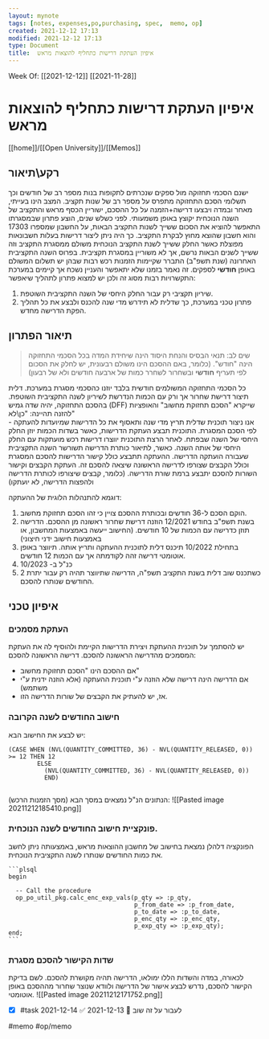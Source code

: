 ```yaml
---
layout: mynote
tags: [notes, expenses,po,purchasing, spec,  memo, op] 
created: 2021-12-12 17:13
modified: 2021-12-12 17:13
type: Document
title:  איפיון העתקת דרישות כתחליף להוצאות מראש 
---
```

Week Of: [[2021-12-12]]
[[2021-11-28]]


#  איפיון העתקת דרישות כתחליף להוצאות מראש


[[home]]/[[Open University]]/[[Memos]]

## רקע\תיאור
ישנם הסכמי תחזוקה מול ספקים שנכרתים לתקופות בנות מספר רב של חודשים וכך תשלומי הסכם התחזוקה מתפרס על מספר רב של שנות תקציב. 
המצב הינו בעייתי, מאחר ובמדה ויבצעו דרישה+הזמנה על כל ההסכם, ישוריין הכסף מראש והתקציב של השנה הנוכחית יקוצץ באופן משמעותי. 
לפני כשלש שנים, הוצע פתרון שבמסגרתו התאפשר להוציא את הסכום ששייך לשנות התקציב הבאות, על החשבון שמספרו 17303 והוא חשבון שהוצא מחוץ לבקרת התקציב. כך היה ניתן ליצור דרישות בעלות חשבונאות מפוצלת כאשר החלק ששייך לשנת התקציב הנוכחית משולם ממסגרת התקציב וזה ששייך לשנים הבאות נרשם, אך לא משוריין במסגרת תקציבית. 
בפרוס השנה התקציבית האחרונה (שנת תשפ"ב) התברר שקיימות הזמנות רכש רבות שבהן יש תשלום המשולם באופן **חודשי** לספקים. זה נאמר בזמנו שלא יתאפשר והעניין נשכח אך קיימים במערכת התקשרויות רבות מסוג זה ולכן יש למצוא פתרון לתהליך שיאפשר:
1. שיריון תקציבי רק עבור החלק היחסי של השנה התקציבית השוטפת.
2. פתרון טכני במערכת, כך שדלית לא תידרש מדי שנה להכנס ולבצע את כל תהליך הפקת הדרישה מחדש. 


## תיאור הפתרון
> שים לב: תנאי הבסיס והנחת היסוד הינה שיחידת המדה בכל הסכמי התחזוקה הינה "חודש". (כלומר, באם ההסכם הינו משולם רבעונית, יש לחלק את הסכום לפי תעריף **חודשי** ובשחרור לשחרר כמות של ארבעה חודשים ולא של רבעון)

כל הסכמי התחזוקה המשולמים חודשית בלבד יוזנו כהסכמי מסגרת במערכת. 
דלית תיצור דרישת שחרור אך ורק עם הכמות הנדרשת לשיריון לשנה התקציבית השוטפת.
בהסכם התחזוקה, יהיה שדה גמיש (DFF) שייקרא "הסכם תחזוקת מחשוב" והאופציות להזנה תהיינה: "כן\לא"   
אנו ניצור תוכנית שדלית תריץ מדי שנה ותאסוף את כל הדרישות שמיועדות להעתקה - לפי הסכם המסגרת. התוכנית תבצע העתקת הדרישות, כאשר בשדות הכמות יוזן החלק היחסי של השנה שבפתח.
לאחר הרצת התוכנית יווצרו דרישות רכש מועתקות עם החלק היחסי של אותה השנה. כאשר, לתיאור כותרת הדרישה תשורשר השנה התקציבית שעבורה הועתקה הדרישה. 
ההעתקה תתבצע כולל קישור הדרישות להסכם המסגרת וכולל הקבצים שצורפו לדרישה הראשונה שיצאה להסכם זה. העתקת הקבצים וקישור השורות להסכם יתבצע ברמת שורת הדרישה. (כלומר, קבצים שיצורפו לכותרת הדרישה ולהפצות הדרישה, לא יועתקו) 
 
דוגמא להתנהלות הלוגית של ההעתקה:
1. הוקם הסכם ל-36 חודשים ובכותרת ההסכם צויין כי זהו הסכם תחזוקת מחשוב.
2. בשנת תשפ"ב בחודש 12/2021 הוזנה דרישת שחרור ראשונה מן ההסכם. הדרישה תוזן כדרישה עם הכמות של 10 חודשים. (החישוב ייעשה באמצעות המחשבון, או באמצעות חישוב ידני חיצוני)  
3. בתחילת 10/2022 תיכנס דלית לתוכנית ההעתקה ותריץ אותה. תיווצר באופן אוטומטי דרישה זהה לקודמתה אך עם הכמות 12 חודשים.
4. כנ"ל ב- 10/2023
5. כשתכנס שוב דלית בשנת התקציב תשפ"ה, הדרישה שתיווצר תהיה רק עבור יתרת 2 החודשים שנותרו להסכם.

## איפיון טכני
### העתקת מסמכים
יש להסתמך על תוכנית ההעתקת ויצירת הדרישות הקיימת ולהוסיף לה את העתקת המסמכים מהדרישה הראשונה להסכם. 
דרישה הראשונה להסכם:
- אם ההסכם הינו "הסכם תחזוקת מחשוב" 
- אם הדרישה הינה דרישה שלא הוזנה ע"י תוכנית ההעתקה (אלא הוזנה ידנית ע"י משתמש)
- אז, יש להעתיק את הקבצים של שורות הדרישה הזו.
### חישוב החודשים לשנה הקרובה
יש לבצע את החישוב הבא:

```plsql
(CASE WHEN (NVL(QUANTITY_COMMITTED, 36) - NVL(QUANTITY_RELEASED, 0)) >= 12 THEN 12
        ELSE  
		  (NVL(QUANTITY_COMMITTED, 36) - NVL(QUANTITY_RELEASED, 0))
		  END)
 
```
הנתונים הנ"ל נמצאים במסך הבא (מסך הזמנות הרכש):
![[Pasted image 20211212185410.png]]

### פונקציית חישוב החודשים לשנה הנוכחית.
הפונקציה דלהלן נמצאת בחישוב של מחשבון ההוצאות מראש, באמצעותה ניתן לחשב את כמות החודשים שנותרו לשנה התקציבית הנוכחית.

````ad-code
```plsql
begin

  -- Call the procedure
  op_po_util_pkg.calc_enc_exp_vals(p_qty => :p_qty,
                                   p_from_date => :p_from_date,
                                   p_to_date => :p_to_date,
                                   p_enc_qty => :p_enc_qty,
                                   p_exp_qty => :p_exp_qty);
end;
```
````
### שדות הקישור להסכם מסגרת
לכאורה, במדה והשדות הללו ימולאו, הדרישה תהיה מקושרת להסכם. 
לשם בדיקת הקישור להסכם, נדרש לבצע אישור של הדרישה ולוודא שנוצר שחרור מההסכם באופן אוטומטי.
![[Pasted image 20211212171752.png]]



- [x] #task לעבור על זה שוב 📅 2021-12-13 ✅ 2021-12-14
 
 
#memo #op/memo

